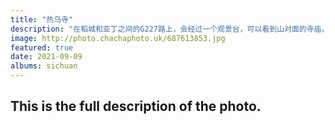 ```yaml
---
title: "热乌寺"
description: "在稻城和亚丁之间的G227路上，会经过一个观景台，可以看到山对面的寺庙。这就是热乌寺。以下内容取自亚丁景区搜狐文章：“乌寺位于我县色拉乡境内，距县城10公里，始建于明初，已有600多年历史，是我县最早的花寺庙，寺内现有的珍贵文物“金绘唐卡画10幅”佛像和佛事器具，上、下热乌寺为花教和白教两座寺庙，能和睦相处数百年，从未出现教派之争，实属罕见。”"
image: http://photo.chachaphoto.uk/687613853.jpg
featured: true
date: 2021-09-09
albums: sichuan
---
```


## This is the full description of the photo.
